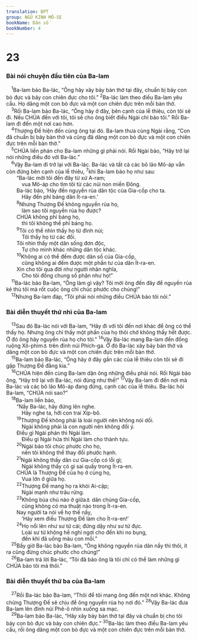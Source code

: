 ```yaml
---
translation: BPT
group: NGŨ KINH MÔ-SE
bookName: Dân số 
bookNumber: 4
---
```


<div class="title"><h1>23</h1><h3>Bài nói chuyện đầu tiên của Ba-lam</h3></div>
<span class="verse dan_23_1"> <sup>1</sup>Ba-lam bảo Ba-lác, “Ông hãy xây bảy bàn thờ tại đây, chuẩn bị bảy con bò đực và bảy con chiên đực cho tôi.”</span>
<span class="verse dan_23_2"><sup>2</sup>Ba-lác làm theo điều Ba-lam yêu cầu. Họ dâng một con bò đực và một con chiên đực trên mỗi bàn thờ.<br/></span>
<span class="verse dan_23_3"> <sup>3</sup>Rồi Ba-lam bảo Ba-lác, “Ông hãy ở đây, bên cạnh của lễ thiêu, còn tôi sẽ đi. Nếu CHÚA đến với tôi, tôi sẽ cho ông biết điều Ngài chỉ bảo tôi.” Rồi Ba-lam đi đến một nơi cao hơn.<br/></span>
<span class="verse dan_23_4"> <sup>4</sup>Thượng Đế hiện đến cùng ông tại đó. Ba-lam thưa cùng Ngài rằng, “Con đã chuẩn bị bảy bàn thờ và cũng đã dâng một con bò đực và một con chiên đực trên mỗi bàn thờ.”<br/></span>
<span class="verse dan_23_5"> <sup>5</sup>CHÚA liền phán cho Ba-lam những gì phải nói. Rồi Ngài bảo, “Hãy trở lại nói những điều đó với Ba-lác.”<br/></span>
<span class="verse dan_23_6"> <sup>6</sup>Vậy Ba-lam đi trở lại với Ba-lác. Ba-lác và tất cả các bô lão Mô-áp vẫn còn đứng bên cạnh của lễ thiêu,</span>
<span class="verse dan_23_7"><sup>7</sup>khi Ba-lam bảo họ như sau:<br/>  “Ba-lác mời tôi đến đây từ xứ A-ram;<br/>   vua Mô-áp cho tìm tôi từ các núi non miền Đông.<br/>  Ba-lác bảo, ‘Hãy đến nguyền rủa dân tộc của Gia-cốp cho ta.<br/>   Hãy đến phỉ báng dân Ít-ra-en.’<br/></span>
<span class="verse dan_23_8">  <sup>8</sup>Nhưng Thượng Đế không nguyền rủa họ,<br/>   làm sao tôi nguyền rủa họ được?<br/>  CHÚA không phỉ báng họ,<br/>   thì tôi không thể phỉ báng họ.<br/></span>
<span class="verse dan_23_9">  <sup>9</sup>Tôi có thể nhìn thấy họ từ đỉnh núi;<br/>   Tôi thấy họ từ các đồi.<br/>  Tôi nhìn thấy một dân sống đơn độc,<br/>   Tự cho mình khác những dân tộc khác.<br/></span>
<span class="verse dan_23_10">  <sup>10</sup>Không ai có thể đếm được dân số của Gia-cốp,<br/>   cũng không ai đếm được một phần tư của dân Ít-ra-en.<br/>  Xin cho tôi qua đời như người nhân nghĩa,<br/>   Cho tôi đồng chung số phận như họ!”<br/></span>
<span class="verse dan_23_11"> <sup>11</sup>Ba-lác bảo Ba-lam, “Ông làm gì vậy? Tôi mời ông đến đây để nguyền rủa kẻ thù tôi mà rốt cuộc ông chỉ chúc phước cho chúng!”<br/></span>
<span class="verse dan_23_12"> <sup>12</sup>Nhưng Ba-lam đáp, “Tôi phải nói những điều CHÚA bảo tôi nói.”<br/></span>
<div class="title"><h3>Bài diễn thuyết thứ nhì của Ba-lam</h3></div>
<span class="verse dan_23_13"> <sup>13</sup>Sau đó Ba-lác nói với Ba-lam, “Hãy đi với tôi đến nơi khác để ông có thể thấy họ. Nhưng ông chỉ thấy một phần của họ thôi chớ không thấy hết được. Ở đó ông hãy nguyền rủa họ cho tôi.”</span>
<span class="verse dan_23_14"><sup>14</sup>Vậy Ba-lác mang Ba-lam đến đồng ruộng Xô-phim<a data-toggle="tooltip" data-placement="bottom" title="Hay “đồi của các lính canh.”">⚓</a> trên đỉnh núi Phích-ga. Ở đó Ba-lác xây bảy bàn thờ và dâng một con bò đực và một con chiên đực trên mỗi bàn thờ.<br/></span>
<span class="verse dan_23_15"> <sup>15</sup>Ba-lam bảo Ba-lác, “Ông hãy ở đây gần các của lễ thiêu còn tôi sẽ đi gặp Thượng Đế đằng kia.”<br/></span>
<span class="verse dan_23_16"> <sup>16</sup>CHÚA hiện đến cùng Ba-lam dặn ông những điều phải nói. Rồi Ngài bảo ông, “Hãy trở lại với Ba-lác, nói đúng như thế!”</span>
<span class="verse dan_23_17"><sup>17</sup>Vậy Ba-lam đi đến nơi mà Ba-lác và các bô lão Mô-áp đang đứng, cạnh các của lễ thiêu. Ba-lác hỏi Ba-lam, “CHÚA nói sao?”<br/></span>
<span class="verse dan_23_18"> <sup>18</sup>Ba-lam liền bảo,<br/>  “Nầy Ba-lác, hãy đứng lên nghe.<br/>   Hãy nghe ta, hỡi con trai Xíp-bô.<br/></span>
<span class="verse dan_23_19">  <sup>19</sup>Thượng Đế không phải là loài người nên không nói dối.<br/>   Ngài không phải là con người nên không đổi ý.<br/>  Điều gì Ngài phán thì Ngài làm.<br/>   Điều gì Ngài hứa thì Ngài làm cho thành tựu.<br/></span>
<span class="verse dan_23_20">  <sup>20</sup>Ngài bảo tôi chúc phước cho họ,<br/>   nên tôi không thể thay đổi phước hạnh.<br/></span>
<span class="verse dan_23_21">  <sup>21</sup>Ngài không thấy dân cư Gia-cốp có lỗi gì;<br/>   Ngài không thấy có gì sai quấy trong Ít-ra-en.<br/>  CHÚA là Thượng Đế của họ ở cùng họ,<br/>   Vua lớn ở giữa họ.<br/></span>
<span class="verse dan_23_22">  <sup>22</sup>Thượng Đế mang họ ra khỏi Ai-cập;<br/>   Ngài mạnh như trâu rừng.<br/></span>
<span class="verse dan_23_23">  <sup>23</sup>Không bùa chú nào ở giữa<a data-toggle="tooltip" data-placement="bottom" title="Hay “chống lại.”">⚓</a> dân chúng Gia-cốp,<br/>   cũng không có ma thuật nào trong Ít-ra-en.<br/>  Nay người ta nói về họ thế nầy,<br/>   ‘Hãy xem điều Thượng Đế làm cho Ít-ra-en!’<br/></span>
<span class="verse dan_23_24">  <sup>24</sup>Họ nổi lên như sư tử cái; đứng dậy như sư tử đực.<br/>   Loài sư tử không hề nghỉ ngơi cho đến khi no bụng,<br/>   đến khi đã uống máu con mồi.”<br/></span>
<span class="verse dan_23_25"> <sup>25</sup>Bấy giờ Ba-lác bảo Ba-lam, “Ông không nguyền rủa dân nầy thì thôi, ít ra cũng đừng chúc phước cho chúng!”<br/></span>
<span class="verse dan_23_26"> <sup>26</sup>Ba-lam trả lời Ba-lác, “Tôi đã bảo ông là tôi chỉ có thể làm những gì CHÚA bảo tôi mà thôi.”<br/></span>
<div class="title"><h3>Bài diễn thuyết thứ ba của Ba-lam</h3></div>
<span class="verse dan_23_27"> <sup>27</sup>Rồi Ba-lác bảo Ba-lam, “Thôi để tôi mang ông đến một nơi khác. Không chừng Thượng Đế sẽ chịu để ông nguyền rủa họ nơi đó.”</span>
<span class="verse dan_23_28"><sup>28</sup>Vậy Ba-lác đưa Ba-lam lên đỉnh núi Phê-ô nhìn xuống sa mạc.<br/></span>
<span class="verse dan_23_29"> <sup>29</sup>Ba-lam bảo Ba-lác, “Hãy xây bảy bàn thờ tại đây và chuẩn bị cho tôi bảy con bò đực và bảy con chiên đực.”</span>
<span class="verse dan_23_30"><sup>30</sup>Ba-lác làm theo điều Ba-lam yêu cầu, rồi ông dâng một con bò đực và một con chiên đực trên mỗi bàn thờ.<br/></span>
